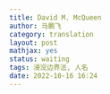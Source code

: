 ```yaml
---
title: David M. McQueen
author: 马鹏飞
category: translation
layout: post
mathjax: yes
status: waiting
tags: 浸没边界法, 人名
date: 2022-10-16 16:24
---
```




